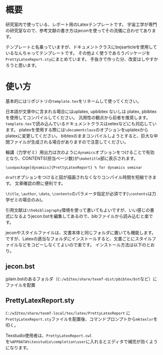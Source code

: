 # 概要
研究室内で使っている、レポート用のLatexテンプレートです。
宇宙工学が専門の研究室なので、参考文献の書き方はjeconを使ってその流儀に合わせてあります。

テンプレートと名乗っていますが、ドキュメントクラスにbxjsarticleを使用しているなんちゃってテンプレートです。
その他よく使うであろうパッケージを`PrettyLatexReport.sty`にまとめています。
手抜きで作った分、改変はしやすかろうと思います。

# 使い方
基本的にはリポジトリの`template.tex`をリネームして使ってください。

日本語が文章中に含まれる場合にはuplatex, upbibtex ないしは platex, pbibtexを使用してコンパイルしてください。
汎用性の観点から前者を推奨します。
`template.tex`で読み込んでいるドキュメントクラスはxetexなどにも対応しています。
platexを使用する際には`\documentclass`のオプションをuplatexからplatexに変更してください。
bibtexのままコンパイルしようとすると、巨大な中間ファイルが生成される場合がありますので注意してください。


輪講（力学ゼミ）用出力は次のように`dynamics`オプションをつけることで有効となり、CONTENTS(担当ページ数)が`\maketitle`部に表示されます。

~~~
\usepackage[dynamics]{PrettyLatexReport} % for dynamics seminar
~~~

`draft`オプションをつけると図が描画されなくなりコンパイル時間を短縮できます。
文章確認の際に便利です。

`\title`, `\author`, `\date`, `\contents`のパラメータ指定が必須です(`\contents`は力学ゼミの場合のみ)。

引用文献は`\thebibliography`環境を使って書いてもよいですが、いい感じの書式になるようjecon.bstを編集してあるので、bibファイルから読み込むと楽です。

jeconやスタイルファイルは、文書本体と同じフォルダに置いても機能します。
ですが、Latexの適当なフォルダにインストールすると、文書ごとにスタイルファイルなどをコピーしなくてよいので楽です。
インストール方法は以下のとおり。
## jecon.bst
jplain.bstのあるフォルダ（`C:/w32tex/share/texmf-dist/pbibtex/bst`など）にファイルを配置
## PrettyLatexReport.sty
`C:/w32tex/share/texmf-local/tex/latex/PrettyLatexReport` に`PrettyLatexReport.sty`ファイルを配置後、コマンドプロンプトから`mktexlsr`を叩く。

Texstudio使用者は、`PrettyLatexReport.cwl`を`%APPDATA%\texstudio\completion\user`に入れるとエディタで補完が効くようになります。
